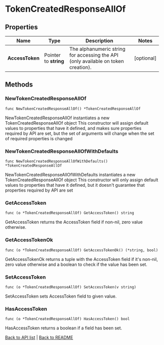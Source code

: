 # TokenCreatedResponseAllOf

## Properties

Name | Type | Description | Notes
------------ | ------------- | ------------- | -------------
**AccessToken** | Pointer to **string** | The alphanumeric string for accessing the API (only available on token creation). | [optional] 

## Methods

### NewTokenCreatedResponseAllOf

`func NewTokenCreatedResponseAllOf() *TokenCreatedResponseAllOf`

NewTokenCreatedResponseAllOf instantiates a new TokenCreatedResponseAllOf object
This constructor will assign default values to properties that have it defined,
and makes sure properties required by API are set, but the set of arguments
will change when the set of required properties is changed

### NewTokenCreatedResponseAllOfWithDefaults

`func NewTokenCreatedResponseAllOfWithDefaults() *TokenCreatedResponseAllOf`

NewTokenCreatedResponseAllOfWithDefaults instantiates a new TokenCreatedResponseAllOf object
This constructor will only assign default values to properties that have it defined,
but it doesn't guarantee that properties required by API are set

### GetAccessToken

`func (o *TokenCreatedResponseAllOf) GetAccessToken() string`

GetAccessToken returns the AccessToken field if non-nil, zero value otherwise.

### GetAccessTokenOk

`func (o *TokenCreatedResponseAllOf) GetAccessTokenOk() (*string, bool)`

GetAccessTokenOk returns a tuple with the AccessToken field if it's non-nil, zero value otherwise
and a boolean to check if the value has been set.

### SetAccessToken

`func (o *TokenCreatedResponseAllOf) SetAccessToken(v string)`

SetAccessToken sets AccessToken field to given value.

### HasAccessToken

`func (o *TokenCreatedResponseAllOf) HasAccessToken() bool`

HasAccessToken returns a boolean if a field has been set.


[Back to API list](../README.md#documentation-for-api-endpoints) | [Back to README](../README.md)


